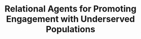 ---
name: "Relational Agents For Promoting Engagement"
title: "Relational Agents for Promoting Engagement with Underserved Populations"
project: null
event: "Society for Behavioral Medicine (SBM) annual meeting (abstract)"
authors:
- name: "Bickmore, T."
- name: "Schulman, D."
- name: "Pfeifer, L."
- name: "Yin, L."
year: 2011
resources: null
external_url: null
draft: false 
headless: true
---